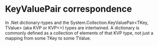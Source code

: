 # KeyValuePair correspondence

In .Net dictionary-types and the System.Collection.KeyValuePair<TKey, TValue> (aka KVP or KVP<>) types are intertwined.  A dictionary is commonly defined as a collection of elements of that KVP type, not just a mapping from some TKey to some TValue.
